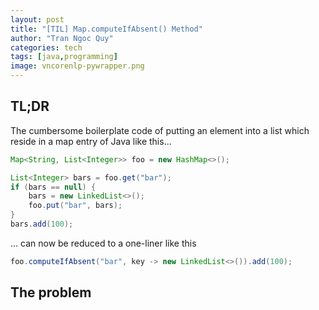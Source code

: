 ```yaml
---
layout: post
title: "[TIL] Map.computeIfAbsent() Method"
author: "Tran Ngoc Quy"
categories: tech
tags: [java,programming]
image: vncorenlp-pywrapper.png
---
```


## TL;DR

The cumbersome boilerplate code of putting an element into a list which reside in a map entry of Java like this...

```java
Map<String, List<Integer>> foo = new HashMap<>();

List<Integer> bars = foo.get("bar");
if (bars == null) {
    bars = new LinkedList<>();
    foo.put("bar", bars);
}
bars.add(100);
```

... can now be reduced to a one-liner like this

```java
foo.computeIfAbsent("bar", key -> new LinkedList<>()).add(100);
```

## The problem
